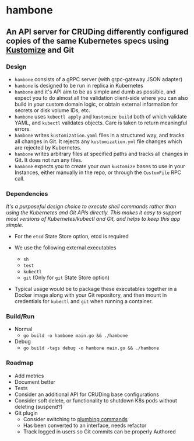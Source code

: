 # hambone

## An API server for CRUDing differently configured copies of the same Kubernetes specs using [Kustomize](https://github.com/kubernetes/kubectl/tree/58f555205b015986f2e487dc88a1481b6de3c5c4/cmd/kustomize) and Git

### Design

* `hambone` consists of a gRPC server (with grpc-gateway JSON adapter)
* `hambone` is designed to be run in replica in Kubernetes
* `hambone` and it's API aim to be as simple and dumb as possible, and expect you to do almost all the validation client-side where you can also build in your custom domain logic, or obtain external information for secrets or disk volume IDs, etc.
* `hambone` uses `kubectl apply` and `kustomize build` both of which validate YAML, and `kubectl` validates objects. Care is taken to return meaningful errors.
* `hambone` writes `kustomization.yaml` files in a structured way, and tracks all changes in Git. It rejects any `kustomization.yml` file changes which are rejected by Kubernetes.
* `hambone` writes arbitrary files at specified paths and tracks all changes in Git. It does not run any files.
* `hambone` expects you to create your own `kustomize` bases to use in your Instances, either manually in the repo, or through the `CustomFile` RPC call.

### Dependencies

_It's a purposeful design choice to execute shell commands rather than using the Kubernetes and Git APIs directly. This makes it easy to support most versions of Kubernetes/kubectl and Git, and helps to keep this app simple._

* For the `etcd` State Store option, etcd is required

* We use the following external executables
    * `sh`
    * `test`
    * `kubectl`
    * `git` (Only for `git` State Store option)
* Typical usage would be to package these executables together in a Docker image along with your Git repository, and then mount in credentials for `kubectl` and `git` when running a container.

### Build/Run

* Normal
    * `go build -o hambone main.go && ./hambone`
* Debug
    * `go build -tags debug -o hambone main.go && ./hambone`

### Roadmap

* Add metrics
* Document better
* Tests
* Consider an additional API for CRUDing base configurations
* Consider soft delete, or functionality to shutdown K8s pods without deleting (suspend?)
* Git plugin
    * Consider switching to [plumbing commands](http://schacon.github.io/git/git.html#_low_level_commands_plumbing)
    * Has been converted to an interface, needs refactor
    * Track logged in users so Git commits can be properly Authored


